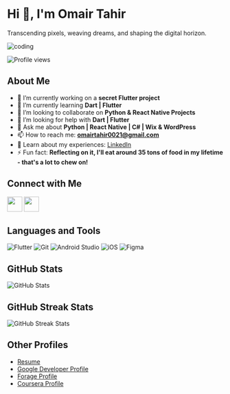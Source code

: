 # Hi 👋, I'm Omair Tahir

Transcending pixels, weaving dreams, and shaping the digital horizon.

![coding](https://media.licdn.com/dms/image/C5612AQGvwJW8k43zdA/article-inline_image-shrink_1500_2232/0/1636176827432?e=1724889600&v=beta&t=4IMVRA_U6PoJS_65VIWd4t4lo_2gMqAoJfUmw3r1Eo4)

![Profile views](https://komarev.com/ghpvc/?username=omairtahir21&label=Profile%20views&color=0e75b6&style=flat)

## About Me

- 🔭 I’m currently working on a **secret Flutter project**
- 🌱 I’m currently learning **Dart | Flutter**
- 👯 I’m looking to collaborate on **Python & React Native Projects**
- 🤝 I’m looking for help with **Dart | Flutter**
- 💬 Ask me about **Python | React Native | C# | Wix & WordPress**
- 📫 How to reach me: **omairtahir0021@gmail.com**
- 📄 Learn about my experiences: [LinkedIn](https://www.linkedin.com/in/omairtahir/)
- ⚡ Fun fact: **Reflecting on it, I'll eat around 35 tons of food in my lifetime - that's a lot to chew on!**

## Connect with Me

[<img src="https://raw.githubusercontent.com/rahuldkjain/github-profile-readme-generator/master/src/images/icons/Social/linked-in-alt.svg" width="35" height="35">](https://www.linkedin.com/in/omairtahir/) 
[<img src="https://raw.githubusercontent.com/rahuldkjain/github-profile-readme-generator/master/src/images/icons/Social/whatsapp.svg" width="35" height="35">](https://wa.me/+923165614651)

## Languages and Tools

![Flutter](https://www.vectorlogo.zone/logos/flutterio/flutterio-icon.svg)
![Git](https://www.vectorlogo.zone/logos/git-scm/git-scm-icon.svg)
![Android Studio](https://www.vectorlogo.zone/logos/android/android-icon.svg)
![iOS](https://www.vectorlogo.zone/logos/apple/apple-icon.svg)
![Figma](https://www.vectorlogo.zone/logos/figma/figma-icon.svg)

## GitHub Stats

![GitHub Stats](https://github-readme-stats.vercel.app/api?username=omairtahir21&show_icons=true&locale=en)

## GitHub Streak Stats

![GitHub Streak Stats](https://github-readme-streak-stats.herokuapp.com/?user=omairtahir21)

## Other Profiles

- [Resume](https://github.com/omairtahir21/Resume/blob/main/Omair%20Tahir%20Resume-1.pdf)
- [Google Developer Profile](https://developers.google.com/profile/u/Omair021)
- [Forage Profile](https://www.theforage.com/profile-onboarding/one)
- [Coursera Profile](https://www.coursera.org/account-profile)
